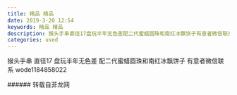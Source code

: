 ```yaml
---
title: 精品 精品
date: 2019-3-20 12:54
keywords: 精品 精品
description: 猴头手串直径17盘玩半年无色差配二代蜜蜡圆珠和南红冰飘饼子有意者微信联系wode1184858022
categories: used
---
```

<td class="t_f" id="postmessage_3264662">

猴头手串 直径17 盘玩半年无色差 配二代蜜蜡圆珠和南红冰飘饼子 有意者微信联系 wode1184858022<br/>
<img alt="" border="0" class="zoom" data-cf-modified-e0a96d3872603c244989f87d-="" file="http://www.flw.ph/data/appbyme/upload/image/201903/20/zWRL4x7zj7Mf.jpg" id="aimg_dmwWI" lazyloadthumb="1" onclick="" onmouseover="" src="http://www.flw.ph/data/appbyme/upload/image/201903/20/zWRL4x7zj7Mf.jpg"/><br/>
</td>
###### 转载自菲龙网